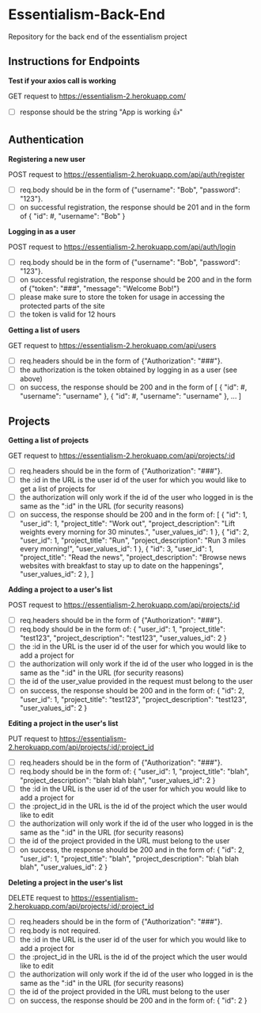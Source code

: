 # Essentialism-Back-End
Repository for the back end of the essentialism project

## Instructions for Endpoints

**Test if your axios call is working**

GET request to https://essentialism-2.herokuapp.com/
- [ ] response should be the string "App is working 👍"

## Authentication

**Registering a new user**

POST request to https://essentialism-2.herokuapp.com/api/auth/register
- [ ] req.body should be in the form of {"username": "Bob", "password": "123"}.
- [ ] on successful registration, the response should be 201 and in the form of { "id": #, "username": "Bob" }

**Logging in as a user**

POST request to https://essentialism-2.herokuapp.com/api/auth/login
- [ ] req.body should be in the form of {"username": "Bob", "password": "123"}.
- [ ] on successful registration, the response should be 200 and in the form of {"token": "###", "message": "Welcome Bob!"}
- [ ] please make sure to store the token for usage in accessing the protected parts of the site
- [ ] the token is valid for 12 hours

**Getting a list of users**

GET request to https://essentialism-2.herokuapp.com/api/users
- [ ] req.headers should be in the form of {"Authorization": "###"}.
- [ ] the authorization is the token obtained by logging in as a user (see above)
- [ ] on success, the response should be 200 and in the form of [ { "id": #, "username": "username" }, { "id": #, "username": "username" }, ... ]

## Projects

**Getting a list of projects**

GET request to https://essentialism-2.herokuapp.com/api/projects/:id
- [ ] req.headers should be in the form of {"Authorization": "###"}.
- [ ] the :id in the URL is the user id of the user for which you would like to get a list of projects for
- [ ] the authorization will only work if the id of the user who logged in is the same as the ":id" in the URL (for security reasons)
- [ ] on success, the response should be 200 and in the form of: 
[
  {
    "id": 1,
    "user_id": 1,
    "project_title": "Work out",
    "project_description": "Lift weights every morning for 30 minutes.",
    "user_values_id": 1
  },
  {
    "id": 2,
    "user_id": 1,
    "project_title": "Run",
    "project_description": "Run 3 miles every morning!",
    "user_values_id": 1
  },
  {
    "id": 3,
    "user_id": 1,
    "project_title": "Read the news",
    "project_description": "Browse news websites with breakfast to stay up to date on the happenings",
    "user_values_id": 2
  },
]

**Adding a project to a user's list**

POST request to https://essentialism-2.herokuapp.com/api/projects/:id
- [ ] req.headers should be in the form of {"Authorization": "###"}.
- [ ] req.body should be in the form of: 
{
  "user_id": 1,
  "project_title": "test123",
  "project_description": "test123",
  "user_values_id": 2
}
- [ ] the :id in the URL is the user id of the user for which you would like to add a project for
- [ ] the authorization will only work if the id of the user who logged in is the same as the ":id" in the URL (for security reasons)
- [ ] the id of the user_value provided in the request must belong to the user
- [ ] on success, the response should be 200 and in the form of: 
{
  "id": 2,
  "user_id": 1,
  "project_title": "test123",
  "project_description": "test123",
  "user_values_id": 2
}

**Editing a project in the user's list**

PUT request to https://essentialism-2.herokuapp.com/api/projects/:id/:project_id
- [ ] req.headers should be in the form of {"Authorization": "###"}.
- [ ] req.body should be in the form of: 
{
  "user_id": 1,
  "project_title": "blah",
  "project_description": "blah blah blah",
  "user_values_id": 2
}
- [ ] the :id in the URL is the user id of the user for which you would like to add a project for
- [ ] the :project_id in the URL is the id of the project which the user would like to edit
- [ ] the authorization will only work if the id of the user who logged in is the same as the ":id" in the URL (for security reasons)
- [ ] the id of the project provided in the URL must belong to the user
- [ ] on success, the response should be 200 and in the form of: 
{
  "id": 2,
  "user_id": 1,
  "project_title": "blah",
  "project_description": "blah blah blah",
  "user_values_id": 2
}

**Deleting a project in the user's list**

DELETE request to https://essentialism-2.herokuapp.com/api/projects/:id/:project_id
- [ ] req.headers should be in the form of {"Authorization": "###"}.
- [ ] req.body is not required.
- [ ] the :id in the URL is the user id of the user for which you would like to add a project for
- [ ] the :project_id in the URL is the id of the project which the user would like to edit
- [ ] the authorization will only work if the id of the user who logged in is the same as the ":id" in the URL (for security reasons)
- [ ] the id of the project provided in the URL must belong to the user
- [ ] on success, the response should be 200 and in the form of: 
{
  "id": 2
}